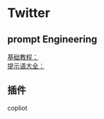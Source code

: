 # Twitter
## prompt Engineering
 [基础教程：](learningprompt.wiki)  
 [提示语大全：](https://prompts.fresns.cn/)
## 插件
copliot
